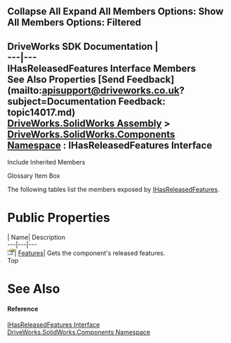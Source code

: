Collapse All Expand All Members Options: Show All  Members Options: Filtered   
---  
DriveWorks SDK Documentation  |   
---|---  
IHasReleasedFeatures Interface Members   
See Also Properties [Send Feedback](mailto:apisupport@driveworks.co.uk?subject=Documentation Feedback: topic14017.md)  
[DriveWorks.SolidWorks Assembly](topic13342.md) > [DriveWorks.SolidWorks.Components Namespace](topic13925.md) : IHasReleasedFeatures Interface  
---  
  
Include Inherited Members    


Glossary Item Box

The following tables list the members exposed by [IHasReleasedFeatures](topic14017.md).

# Public Properties

| Name| Description  
---|---|---  
![ Property](dotnetimages/Property.gif)| [Features](topic14022.md)| Gets the component's released features.   
Top

# See Also

#### Reference

[IHasReleasedFeatures Interface](topic14017.md)   
[DriveWorks.SolidWorks.Components Namespace](topic13925.md)


